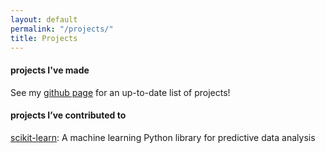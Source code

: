 ```yaml
---
layout: default
permalink: "/projects/"
title: Projects
---
```


#### projects I've made

See my [github page](https://github.com/norgera/) for an up-to-date list of projects!

#### projects I’ve contributed to

[scikit-learn](https://scikit-learn.org/stable/): A machine learning Python library for predictive data analysis
